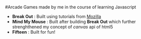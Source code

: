 #Arcade Games made by me in the course of learning Javascript
* **Break Out** : Built using tutorials from [Mozilla](https://developer.mozilla.org/en-US/docs/Games/Tutorials/2D_Breakout_game_pure_JavaScript)
* **Mind My Mouse** : Built after building **Break Out** which further strenghthened my concept of *canvas* api of html5
* **Fifteen** : Built for fun!
